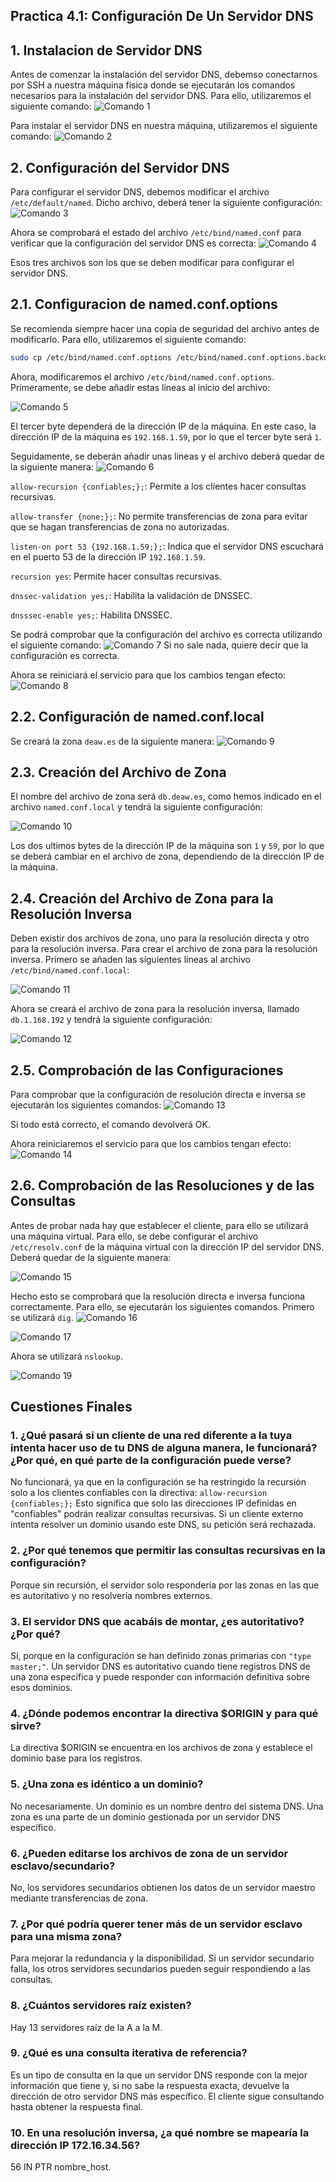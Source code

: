 ## Practica 4.1: Configuración De Un Servidor DNS

## 1. Instalacion de Servidor DNS
Antes de comenzar la instalación del servidor DNS, debemso conectarnos por SSH a nuestra máquina física donde se ejecutarán los comandos necesarios para la instalación del servidor DNS. Para ello, utilizaremos el siguiente comando:
![Comando 1](./assets/images/screenshot.1.jpg)

Para instalar el servidor DNS en nuestra máquina, utilizaremos el siguiente comando:
![Comando 2](./assets/images/screenshot.2.jpg)

## 2. Configuración del Servidor DNS
Para configurar el servidor DNS, debemos modificar el archivo `/etc/default/named`. Dicho archivo, deberá tener la siguiente configuración:
![Comando 3](./assets/images/screenshot.3.jpg)

Ahora se comprobará el estado del archivo `/etc/bind/named.conf` para verificar que la configuración del servidor DNS es correcta:
![Comando 4](./assets/images/screenshot..jpg)

Esos tres archivos son los que se deben modificar para configurar el servidor DNS.

## 2.1. Configuracion de named.conf.options
Se recomienda siempre hacer una copia de seguridad del archivo antes de modificarlo. Para ello, utilizaremos el siguiente comando:

```bash
sudo cp /etc/bind/named.conf.options /etc/bind/named.conf.options.backup
```

Ahora, modificaremos el archivo `/etc/bind/named.conf.options`. Primeramente, se debe añadir estas lineas al inicio del archivo:

![Comando 5](./assets/images/screenshot.24.jpg)

El tercer byte dependerá de la dirección IP de la máquina. En este caso, la dirección IP de la máquina es `192.168.1.59`, por lo que el tercer byte será `1`.

Seguidamente, se deberán añadir unas lineas y el archivo deberá quedar de la siguiente manera:
![Comando 6](./assets/images/screenshot.25.jpg)

`allow-recursion {confiables;};`: Permite a los clientes hacer consultas recursivas.

`allow-transfer {none;};`: No permite transferencias de zona para evitar que se hagan transferencias de zona no autorizadas.

`listen-on port 53 {192.168.1.59;};`: Indica que el servidor DNS escuchará en el puerto 53 de la dirección IP `192.168.1.59`.

`recursion yes`: Permite hacer consultas recursivas.

`dnssec-validation yes;`: Habilita la validación de DNSSEC.

`dnsssec-enable yes;`: Habilita DNSSEC.

Se podrá comprobar que la configuración del archivo es correcta utilizando el siguiente comando:
![Comando 7](./assets/images/screenshot.7.jpg)
Si no sale nada, quiere decir que la configuración es correcta.

Ahora se reiniciará el servicio para que los cambios tengan efecto:
![Comando 8](./assets/images/screenshot.8.jpg)

## 2.2. Configuración de named.conf.local
Se creará la zona `deaw.es` de la siguiente manera:
![Comando 9](./assets/images/screenshot.9.jpg)

## 2.3. Creación del Archivo de Zona
El nombre del archivo de zona será `db.deaw.es`, como hemos indicado en el archivo `named.conf.local` y tendrá la siguiente configuración:

![Comando 10](./assets/images/screenshot.20.jpg)

Los dos ultimos bytes de la dirección IP de la máquina son `1` y `59`, por lo que se deberá cambiar en el archivo de zona, dependiendo de la dirección IP de la máquina.

## 2.4. Creación del Archivo de Zona para la Resolución Inversa
Deben existir dos archivos de zona, uno para la resolución directa y otro para la resolución inversa. Para crear el archivo de zona para la resolución inversa. Primero se añaden las siguientes lineas al archivo `/etc/bind/named.conf.local`:

![Comando 11](./assets/images/screenshot.21.jpg)

Ahora se creará el archivo de zona para la resolución inversa, llamado `db.1.168.192` y tendrá la siguiente configuración:

![Comando 12](./assets/images/screenshot.22.jpg)

## 2.5. Comprobación de las Configuraciones
Para comprobar que la configuración de resolución directa e inversa se ejecutarán los siguientes comandos:
![Comando 13](./assets/images/screenshot.14.jpg)

Si todo está correcto, el comando devolverá OK.

Ahora reiniciaremos el servicio para que los cambios tengan efecto:
![Comando 14](./assets/images/screenshot.8.jpg)

## 2.6. Comprobación de las Resoluciones y de las Consultas
Antes de probar nada hay que establecer el cliente, para ello se utilizará una máquina virtual. Para ello, se debe configurar el archivo `/etc/resolv.conf` de la máquina virtual con la dirección IP del servidor DNS. Deberá quedar de la siguiente manera:

![Comando 15](./assets/images/screenshot.23.jpg)

Hecho esto se comprobará que la resolución directa e inversa funciona correctamente. Para ello, se ejecutarán los siguientes comandos. Primero se utilizará `dig`.
![Comando 16](./assets/images/screenshot.16.jpg)

![Comando 17](./assets/images/screenshot.17.jpg)

Ahora se utilizará `nslookup`.

![Comando 19](./assets/images/screenshot.19.jpg)

## Cuestiones Finales

### 1. ¿Qué pasará si un cliente de una red diferente a la tuya intenta hacer uso de tu DNS de alguna manera, le funcionará?¿Por qué, en qué parte de la configuración puede verse?

No funcionará, ya que en la configuración se ha restringido la recursión solo a los clientes confiables con la directiva:
`allow-recursion {confiables;};`
Esto significa que solo las direcciones IP definidas en "confiables" podrán realizar consultas recursivas. Si un cliente externo intenta resolver un dominio usando este DNS, su petición será rechazada.

### 2. ¿Por qué tenemos que permitir las consultas recursivas en la configuración?
Porque sin recursión, el servidor solo respondería por las zonas en las que es autoritativo y no resolvería nombres externos.

### 3. El servidor DNS que acabáis de montar, ¿es autoritativo?¿Por qué?
Sí, porque en la configuración se han definido zonas primarias con `"type master;"`.
Un servidor DNS es autoritativo cuando tiene registros DNS de una zona específica y puede responder con información definitiva sobre esos dominios.

### 4. ¿Dónde podemos encontrar la directiva $ORIGIN y para qué sirve?
La directiva $ORIGIN se encuentra en los archivos de zona y establece el dominio base para los registros.

### 5. ¿Una zona es idéntico a un dominio?
No necesariamente. Un dominio es un nombre dentro del sistema DNS. Una zona es una parte de un dominio gestionada por un servidor DNS específico.

### 6. ¿Pueden editarse los archivos de zona de un servidor esclavo/secundario?
No, los servidores secundarios obtienen los datos de un servidor maestro mediante transferencias de zona.

### 7. ¿Por qué podría querer tener más de un servidor esclavo para una misma zona?
Para mejorar la redundancia y la disponibilidad. Si un servidor secundario falla, los otros servidores secundarios pueden seguir respondiendo a las consultas.

### 8. ¿Cuántos servidores raíz existen?
Hay 13 servidores raíz de la A a la M.

### 9. ¿Qué es una consulta iterativa de referencia?
Es un tipo de consulta en la que un servidor DNS responde con la mejor información que tiene y, si no sabe la respuesta exacta, devuelve la dirección de otro servidor DNS más específico.
El cliente sigue consultando hasta obtener la respuesta final.

### 10. En una resolución inversa, ¿a qué nombre se mapearía la dirección IP 172.16.34.56?
56 IN PTR nombre_host.
